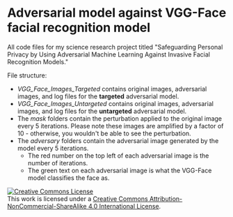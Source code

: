 # Adversarial model against VGG-Face facial recognition model
All code files for my science research project titled "Safeguarding Personal Privacy by Using Adversarial Machine Learning Against Invasive Facial Recognition Models."

File structure:
- *VGG_Face_Images_Targeted* contains original images, adversarial images, and log files for the **targeted** adversarial model.
- *VGG_Face_Images_Untargeted* contains original images, adversarial images, and log files for the **untargeted** adversarial model.
- The *mask* folders contain the perturbation applied to the original image every 5 iterations. Please note these images are amplified by a factor of 10 - otherwise, you wouldn't be able to see the perturbation.
- The *adversary* folders contain the adversarial image generated by the model every 5 iterations.
    - The red number on the top left of each adversarial image is the number of iterations.
    - The green text on each adversarial image is what the VGG-Face model classifies the face as.

<a rel="license" href="http://creativecommons.org/licenses/by-nc-sa/4.0/"><img alt="Creative Commons License" style="border-width:0" src="https://i.creativecommons.org/l/by-nc-sa/4.0/88x31.png" /></a><br />This work is licensed under a <a rel="license" href="http://creativecommons.org/licenses/by-nc-sa/4.0/">Creative Commons Attribution-NonCommercial-ShareAlike 4.0 International License</a>.
